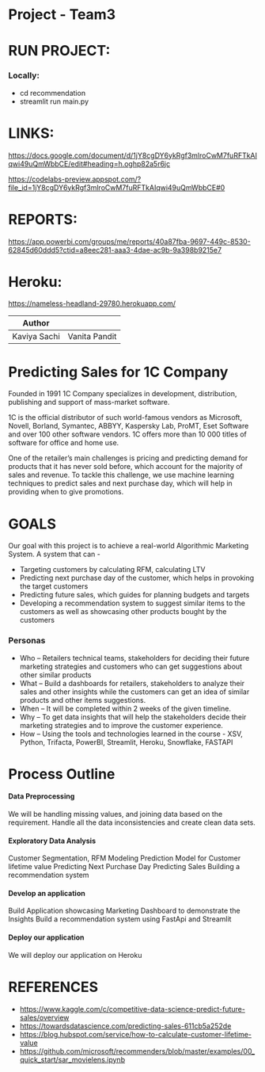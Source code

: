 # Project - Team3


# RUN PROJECT:

### Locally:

- cd recommendation
- streamlit run main.py

# LINKS:

https://docs.google.com/document/d/1jY8cgDY6ykRgf3mlroCwM7fuRFTkAIqwi49uQmWbbCE/edit#heading=h.oghp82a5r6jc

https://codelabs-preview.appspot.com/?file_id=1jY8cgDY6ykRgf3mlroCwM7fuRFTkAIqwi49uQmWbbCE#0

# REPORTS:

https://app.powerbi.com/groups/me/reports/40a87fba-9697-449c-8530-62845d60ddd5?ctid=a8eec281-aaa3-4dae-ac9b-9a398b9215e7

# Heroku:

https://nameless-headland-29780.herokuapp.com/

| Author |  |
| ------ | ------ |
| Kaviya Sachi | Vanita Pandit |

# Predicting Sales for 1C Company

Founded in 1991 1C Company specializes in development, distribution, publishing and support of mass-market software.

1C is the official distributor of such world-famous vendors as Microsoft, Novell, Borland, Symantec, ABBYY, Kaspersky Lab, ProMT, Eset Software and over 100 other software vendors. 1C offers more than 10 000 titles of software for office and home use.

One of the retailer’s main challenges is pricing and predicting demand for products that it has never sold before, which account for the majority of sales and revenue. To tackle this challenge, we use machine learning techniques to predict sales and next purchase day, which will help in providing when to give promotions. 


# GOALS
Our goal with this project is to achieve a real-world Algorithmic Marketing System.
A system that can -
- Targeting customers by calculating RFM, calculating LTV 
- Predicting next purchase day of the customer, which helps in provoking the target customers
- Predicting future sales, which guides for planning budgets and targets
- Developing a recommendation system to suggest similar items to the customers as well as showcasing other products bought by the customers



### Personas
- Who – Retailers technical teams, stakeholders for deciding their future marketing strategies and customers who can get suggestions about other similar products
- What – Build a dashboards for retailers, stakeholders to analyze their sales and other insights while the customers can get an idea of similar products and other items suggestions.
- When – It will be completed within 2 weeks of the given timeline.
- Why – To get data insights that will help the stakeholders decide their marketing strategies and to improve the customer experience.
- How – Using the tools and technologies learned in the course - XSV, Python, Trifacta, PowerBI, Streamlit, Heroku, Snowflake, FASTAPI


# Process Outline
#### Data Preprocessing
We will be handling missing values, and joining data based on the requirement.
Handle all the data inconsistencies and create clean data sets.

#### Exploratory Data Analysis
Customer Segmentation, RFM Modeling
Prediction Model for Customer lifetime value
Predicting Next Purchase Day 
Predicting Sales
Building a recommendation system

#### Develop an application
Build Application showcasing Marketing Dashboard to demonstrate the Insights
Build a recommendation system using FastApi and Streamlit

#### Deploy our application
We will deploy our application on Heroku


# REFERENCES
- https://www.kaggle.com/c/competitive-data-science-predict-future-sales/overview
- https://towardsdatascience.com/predicting-sales-611cb5a252de
- https://blog.hubspot.com/service/how-to-calculate-customer-lifetime-value
- https://github.com/microsoft/recommenders/blob/master/examples/00_quick_start/sar_movielens.ipynb















